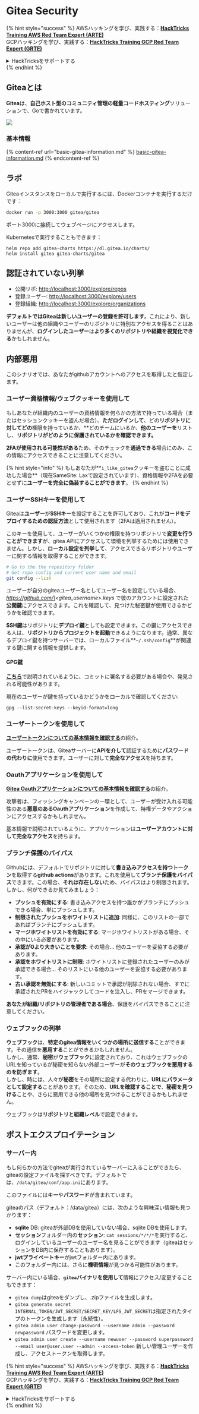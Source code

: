 # Gitea Security

{% hint style="success" %}
AWSハッキングを学び、実践する：<img src="../../.gitbook/assets/image (1).png" alt="" data-size="line">[**HackTricks Training AWS Red Team Expert (ARTE)**](https://training.hacktricks.xyz/courses/arte)<img src="../../.gitbook/assets/image (1).png" alt="" data-size="line">\
GCPハッキングを学び、実践する：<img src="../../.gitbook/assets/image (2).png" alt="" data-size="line">[**HackTricks Training GCP Red Team Expert (GRTE)**<img src="../../.gitbook/assets/image (2).png" alt="" data-size="line">](https://training.hacktricks.xyz/courses/grte)

<details>

<summary>HackTricksをサポートする</summary>

* [**サブスクリプションプラン**](https://github.com/sponsors/carlospolop)を確認してください！
* **💬 [**Discordグループ**](https://discord.gg/hRep4RUj7f)または[**テレグラムグループ**](https://t.me/peass)に参加するか、**Twitter** 🐦 [**@hacktricks\_live**](https://twitter.com/hacktricks\_live)**をフォローしてください。**
* **[**HackTricks**](https://github.com/carlospolop/hacktricks)および[**HackTricks Cloud**](https://github.com/carlospolop/hacktricks-cloud)のGitHubリポジトリにPRを提出してハッキングトリックを共有してください。**

</details>
{% endhint %}

## Giteaとは

**Gitea**は、**自己ホスト型のコミュニティ管理の軽量コードホスティング**ソリューションで、Goで書かれています。

![](<../../.gitbook/assets/image (160).png>)

### 基本情報

{% content-ref url="basic-gitea-information.md" %}
[basic-gitea-information.md](basic-gitea-information.md)
{% endcontent-ref %}

## ラボ

Giteaインスタンスをローカルで実行するには、Dockerコンテナを実行するだけです：
```bash
docker run -p 3000:3000 gitea/gitea
```
ポート3000に接続してウェブページにアクセスします。

Kubernetesで実行することもできます：
```
helm repo add gitea-charts https://dl.gitea.io/charts/
helm install gitea gitea-charts/gitea
```
## 認証されていない列挙

* 公開リポ: [http://localhost:3000/explore/repos](http://localhost:3000/explore/repos)
* 登録ユーザー: [http://localhost:3000/explore/users](http://localhost:3000/explore/users)
* 登録組織: [http://localhost:3000/explore/organizations](http://localhost:3000/explore/organizations)

**デフォルトではGiteaは新しいユーザーの登録を許可します**。これにより、新しいユーザーは他の組織やユーザーのリポジトリに特別なアクセスを得ることはありませんが、**ログインしたユーザー**は**より多くのリポジトリや組織を視覚化できる**かもしれません。

## 内部悪用

このシナリオでは、あなたがgithubアカウントへのアクセスを取得したと仮定します。

### ユーザー資格情報/ウェブクッキーを使用して

もしあなたが組織内のユーザーの資格情報を何らかの方法で持っている場合（またはセッションクッキーを盗んだ場合）、**ただログインして**、どの**リポジトリに対してどの**権限を持っているか、**どのチームにいるか、**他のユーザーを**リストし、**リポジトリがどのように保護されているかを確認できます。**

**2FAが使用される可能性がある**ため、そのチェックを**通過できる**場合にのみ、この情報にアクセスできることに注意してください。

{% hint style="info" %}
もしあなたが**`i_like_gitea`クッキーを盗むことに成功した場合**（現在SameSite: Laxで設定されています）、資格情報や2FAを必要とせずに**ユーザーを完全に偽装することができます**。
{% endhint %}

### ユーザーSSHキーを使用して

Giteaは**ユーザー**が**SSHキー**を設定することを許可しており、これが**コードをデプロイするための認証方法**として使用されます（2FAは適用されません）。

このキーを使用して、ユーザーがいくつかの権限を持つリポジトリで**変更を行うことができます**が、gitea APIにアクセスして環境を列挙するためには使用できません。しかし、**ローカル設定を列挙して**、アクセスできるリポジトリやユーザーに関する情報を取得することができます。
```bash
# Go to the the repository folder
# Get repo config and current user name and email
git config --list
```
ユーザーが自分のgiteaユーザー名としてユーザー名を設定している場合、_https://github.com/\<gitea\_username>.keys_ で彼のアカウントに設定された**公開鍵**にアクセスできます。これを確認して、見つけた秘密鍵が使用できるかどうかを確認できます。

**SSH鍵**はリポジトリに**デプロイ鍵**としても設定できます。この鍵にアクセスできる人は、**リポジトリからプロジェクトを起動**できるようになります。通常、異なるデプロイ鍵を持つサーバーでは、ローカルファイル**`~/.ssh/config`**が関連する鍵に関する情報を提供します。

#### GPG鍵

[**こちら**](https://github.com/carlospolop/hacktricks-cloud/blob/master/pentesting-ci-cd/gitea-security/broken-reference/README.md)で説明されているように、コミットに署名する必要がある場合や、発見される可能性があります。

現在のユーザーが鍵を持っているかどうかをローカルで確認してください:
```shell
gpg --list-secret-keys --keyid-format=long
```
### ユーザートークンを使用して

[**ユーザートークンについての基本情報を確認する**](basic-gitea-information.md#personal-access-tokens)の紹介。

ユーザートークンは、Giteaサーバーに**APIを介して**認証するために**パスワードの代わりに**使用できます。ユーザーに対して**完全なアクセス**を持ちます。

### Oauthアプリケーションを使用して

[**Gitea Oauthアプリケーションについての基本情報を確認する**](./#with-oauth-application)の紹介。

攻撃者は、フィッシングキャンペーンの一環として、ユーザーが受け入れる可能性のある**悪意のあるOauthアプリケーション**を作成して、特権データやアクションにアクセスするかもしれません。

基本情報で説明されているように、アプリケーションは**ユーザーアカウントに対して完全なアクセス**を持ちます。

### ブランチ保護のバイパス

Githubには、デフォルトでリポジトリに対して**書き込みアクセスを持つトークン**を取得する**github actions**があります。これを使用して**ブランチ保護をバイパス**できます。この場合、**それは存在しない**ため、バイパスはより制限されます。しかし、何ができるか見てみましょう：

* **プッシュを有効にする**: 書き込みアクセスを持つ誰かがブランチにプッシュできる場合、単にプッシュします。
* **制限されたプッシュをホワイトリストに追加**: 同様に、このリストの一部であればブランチにプッシュします。
* **マージホワイトリストを有効にする**: マージホワイトリストがある場合、その中にいる必要があります。
* **承認が0より大きいことを要求**: その場合... 他のユーザーを妥協する必要があります。
* **承認をホワイトリストに制限**: ホワイトリストに登録されたユーザーのみが承認できる場合... そのリストにいる他のユーザーを妥協する必要があります。
* **古い承認を無効にする**: 新しいコミットで承認が削除されない場合、すでに承認されたPRをハイジャックしてコードを注入し、PRをマージできます。

**あなたが組織/リポジトリの管理者である場合**、保護をバイパスできることに注意してください。

### ウェブフックの列挙

**ウェブフック**は、**特定のgitea情報をいくつかの場所に送信する**ことができます。その通信を**悪用する**ことができるかもしれません。\
しかし、通常、**秘密**が**ウェブフック**に設定されており、これはウェブフックのURLを知っているが秘密を知らない外部ユーザーが**そのウェブフックを悪用するのを防ぎます**。\
しかし、時には、人々が**秘密**をその場所に設定する代わりに、**URLにパラメータとして設定する**ことがあります。そのため、**URLを確認することで**、**秘密を見つける**ことや、さらに悪用できる他の場所を見つけることができるかもしれません。

ウェブフックは**リポジトリと組織レベル**で設定できます。

## ポストエクスプロイテーション

### サーバー内

もし何らかの方法でgiteaが実行されているサーバーに入ることができたら、giteaの設定ファイルを探すべきです。デフォルトでは、`/data/gitea/conf/app.ini`にあります。

このファイルには**キー**や**パスワード**が含まれています。

giteaのパス（デフォルト：/data/gitea）には、次のような興味深い情報も見つかります：

* **sqlite** DB: giteaが外部DBを使用していない場合、sqlite DBを使用します。
* **セッション**フォルダー内の**セッション**: `cat sessions/*/*/*`を実行すると、ログインしているユーザーのユーザー名を見ることができます（giteaはセッションをDB内に保存することもあります）。
* **jwtプライベートキー**がjwtフォルダー内にあります。
* このフォルダー内には、さらに**機密情報**が見つかる可能性があります。

サーバー内にいる場合、**`gitea`バイナリを使用して**情報にアクセス/変更することもできます：

* `gitea dump`はgiteaをダンプし、.zipファイルを生成します。
* `gitea generate secret INTERNAL_TOKEN/JWT_SECRET/SECRET_KEY/LFS_JWT_SECRET`は指定されたタイプのトークンを生成します（永続性）。
* `gitea admin user change-password --username admin --password newpassword` パスワードを変更します。
* `gitea admin user create --username newuser --password superpassword --email user@user.user --admin --access-token` 新しい管理ユーザーを作成し、アクセストークンを取得します。

{% hint style="success" %}
AWSハッキングを学び、実践する：<img src="../../.gitbook/assets/image (1).png" alt="" data-size="line">[**HackTricks Training AWS Red Team Expert (ARTE)**](https://training.hacktricks.xyz/courses/arte)<img src="../../.gitbook/assets/image (1).png" alt="" data-size="line">\
GCPハッキングを学び、実践する：<img src="../../.gitbook/assets/image (2).png" alt="" data-size="line">[**HackTricks Training GCP Red Team Expert (GRTE)**<img src="../../.gitbook/assets/image (2).png" alt="" data-size="line">](https://training.hacktricks.xyz/courses/grte)

<details>

<summary>HackTricksをサポートする</summary>

* [**サブスクリプションプラン**](https://github.com/sponsors/carlospolop)を確認してください！
* **💬 [**Discordグループ**](https://discord.gg/hRep4RUj7f)または[**テレグラムグループ**](https://t.me/peass)に参加するか、**Twitter**で**フォロー**してください** 🐦 [**@hacktricks\_live**](https://twitter.com/hacktricks\_live)**.**
* **ハッキングのトリックを共有するには、[**HackTricks**](https://github.com/carlospolop/hacktricks)および[**HackTricks Cloud**](https://github.com/carlospolop/hacktricks-cloud)のGitHubリポジトリにPRを提出してください。**

</details>
{% endhint %}
